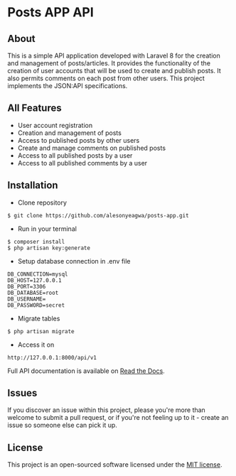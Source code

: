 # Posts APP API

## About
This is a simple API application developed with Laravel 8 for the creation and management of posts/articles. It provides the functionality of the creation of user accounts that will be used to create and publish posts. It also permits comments on each post from other users. This project implements the JSON:API specifications.

## All Features
- User account registration
- Creation and management of posts
- Access to published posts by other users
- Create and manage comments on published posts
- Access to all published posts by a user
- Access to all published comments by a user

## Installation
- Clone repository
```
$ git clone https://github.com/alesonyeagwa/posts-app.git
```
- Run in your terminal
```
$ composer install
$ php artisan key:generate
```

- Setup database connection in .env file
```
DB_CONNECTION=mysql
DB_HOST=127.0.0.1
DB_PORT=3306
DB_DATABASE=root
DB_USERNAME=
DB_PASSWORD=secret
```
- Migrate tables
```
$ php artisan migrate
```
- Access it on
```
http://127.0.0.1:8000/api/v1
```

Full API documentation is available on
[Read the Docs](https://documenter.getpostman.com/view/4507352/TzRLmVzC).

## Issues

If you discover an issue within this project, please you're more than welcome to submit a pull request, or if you're not feeling up to it - create an issue so someone else can pick it up.

## License

This project is an open-sourced software licensed under the [MIT license](https://opensource.org/licenses/MIT).
